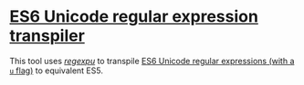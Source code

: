 # [ES6 Unicode regular expression transpiler](https://mothereff.in/regexpu)

This tool uses [_regexpu_](https://mths.be/regexpu) to transpile [ES6 Unicode regular expressions (with a `u` flag)](https://mathiasbynens.be/notes/es6-unicode-regex) to equivalent ES5.


